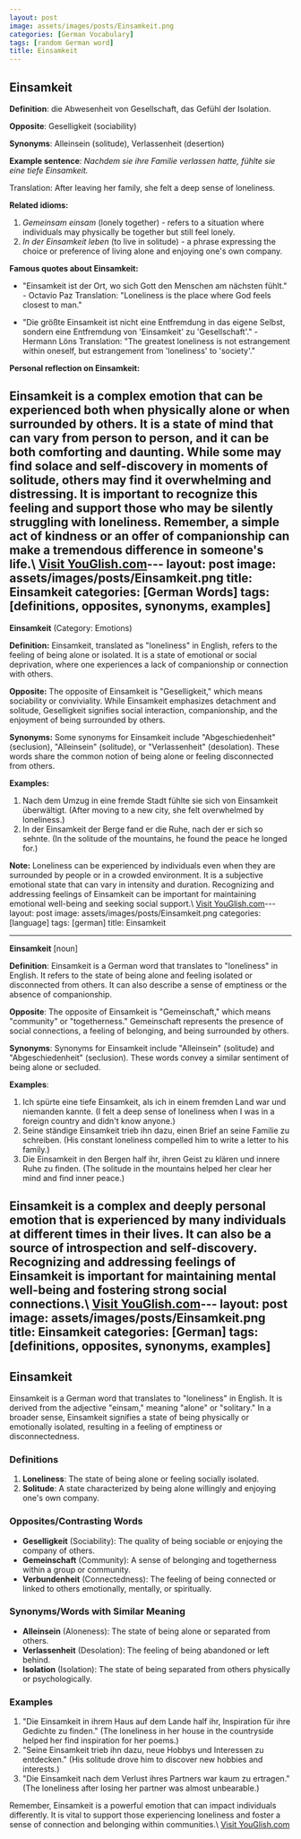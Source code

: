 ```yaml
---
layout: post
image: assets/images/posts/Einsamkeit.png
categories: [German Vocabulary]
tags: [random German word]
title: Einsamkeit
---
```


## Einsamkeit

**Definition**: die Abwesenheit von Gesellschaft, das Gefühl der Isolation.

**Opposite**: Geselligkeit (sociability)

**Synonyms**: Alleinsein (solitude), Verlassenheit (desertion)

**Example sentence**: *Nachdem sie ihre Familie verlassen hatte, fühlte sie eine tiefe Einsamkeit.*

Translation: After leaving her family, she felt a deep sense of loneliness.

**Related idioms:**

1. *Gemeinsam einsam* (lonely together) - refers to a situation where individuals may physically be together but still feel lonely.
2. *In der Einsamkeit leben* (to live in solitude) - a phrase expressing the choice or preference of living alone and enjoying one's own company.

**Famous quotes about Einsamkeit:**

* "Einsamkeit ist der Ort, wo sich Gott den Menschen am nächsten fühlt." - Octavio Paz
  Translation: "Loneliness is the place where God feels closest to man."

* "Die größte Einsamkeit ist nicht eine Entfremdung in das eigene Selbst, sondern eine Entfremdung von 'Einsamkeit' zu 'Gesellschaft'." - Hermann Löns
  Translation: "The greatest loneliness is not estrangement within oneself, but estrangement from 'loneliness' to 'society'."

**Personal reflection on Einsamkeit:**

Einsamkeit is a complex emotion that can be experienced both when physically alone or when surrounded by others. It is a state of mind that can vary from person to person, and it can be both comforting and daunting. While some may find solace and self-discovery in moments of solitude, others may find it overwhelming and distressing. It is important to recognize this feeling and support those who may be silently struggling with loneliness. Remember, a simple act of kindness or an offer of companionship can make a tremendous difference in someone's life.\ <a id="yg-widget-0" class="youglish-widget" data-query="Einsamkeit" data-lang="german" data-components="8412" data-auto-start="0" data-bkg-color="theme_light" data-title="How%20to%20pronounce%20Einsamkeit%20in%20German"  rel="nofollow" href="https://youglish.com">Visit YouGlish.com</a><script async src="https://youglish.com/public/emb/widget.js" charset="utf-8"></script>---
layout: post
image: assets/images/posts/Einsamkeit.png
title: Einsamkeit
categories: [German Words]
tags: [definitions, opposites, synonyms, examples]
---

**Einsamkeit** (Category: Emotions)

**Definition:**
Einsamkeit, translated as "loneliness" in English, refers to the feeling of being alone or isolated. It is a state of emotional or social deprivation, where one experiences a lack of companionship or connection with others.

**Opposite:**
The opposite of Einsamkeit is "Geselligkeit," which means sociability or conviviality. While Einsamkeit emphasizes detachment and solitude, Geselligkeit signifies social interaction, companionship, and the enjoyment of being surrounded by others.

**Synonyms:**
Some synonyms for Einsamkeit include "Abgeschiedenheit" (seclusion), "Alleinsein" (solitude), or "Verlassenheit" (desolation). These words share the common notion of being alone or feeling disconnected from others.

**Examples:**
1. Nach dem Umzug in eine fremde Stadt fühlte sie sich von Einsamkeit überwältigt. (After moving to a new city, she felt overwhelmed by loneliness.)
2. In der Einsamkeit der Berge fand er die Ruhe, nach der er sich so sehnte. (In the solitude of the mountains, he found the peace he longed for.)

**Note:**
Loneliness can be experienced by individuals even when they are surrounded by people or in a crowded environment. It is a subjective emotional state that can vary in intensity and duration. Recognizing and addressing feelings of Einsamkeit can be important for maintaining emotional well-being and seeking social support.\ <a id="yg-widget-0" class="youglish-widget" data-query="Einsamkeit" data-lang="german" data-components="8412" data-auto-start="0" data-bkg-color="theme_light" data-title="How%20to%20pronounce%20Einsamkeit%20in%20German"  rel="nofollow" href="https://youglish.com">Visit YouGlish.com</a><script async src="https://youglish.com/public/emb/widget.js" charset="utf-8"></script>---
layout: post
image: assets/images/posts/Einsamkeit.png
categories: [language]
tags: [german]
title: Einsamkeit

---

**Einsamkeit** [noun]

**Definition**: Einsamkeit is a German word that translates to "loneliness" in English. It refers to the state of being alone and feeling isolated or disconnected from others. It can also describe a sense of emptiness or the absence of companionship.

**Opposite**: The opposite of Einsamkeit is "Gemeinschaft," which means "community" or "togetherness." Gemeinschaft represents the presence of social connections, a feeling of belonging, and being surrounded by others.

**Synonyms**: Synonyms for Einsamkeit include "Alleinsein" (solitude) and "Abgeschiedenheit" (seclusion). These words convey a similar sentiment of being alone or secluded.

**Examples**:
1. Ich spürte eine tiefe Einsamkeit, als ich in einem fremden Land war und niemanden kannte. (I felt a deep sense of loneliness when I was in a foreign country and didn't know anyone.)
2. Seine ständige Einsamkeit trieb ihn dazu, einen Brief an seine Familie zu schreiben. (His constant loneliness compelled him to write a letter to his family.)
3. Die Einsamkeit in den Bergen half ihr, ihren Geist zu klären und innere Ruhe zu finden. (The solitude in the mountains helped her clear her mind and find inner peace.)

Einsamkeit is a complex and deeply personal emotion that is experienced by many individuals at different times in their lives. It can also be a source of introspection and self-discovery. Recognizing and addressing feelings of Einsamkeit is important for maintaining mental well-being and fostering strong social connections.\ <a id="yg-widget-0" class="youglish-widget" data-query="Einsamkeit" data-lang="german" data-components="8412" data-auto-start="0" data-bkg-color="theme_light" data-title="How%20to%20pronounce%20Einsamkeit%20in%20German"  rel="nofollow" href="https://youglish.com">Visit YouGlish.com</a><script async src="https://youglish.com/public/emb/widget.js" charset="utf-8"></script>---
layout: post
image: assets/images/posts/Einsamkeit.png
title: Einsamkeit
categories: [German]
tags: [definitions, opposites, synonyms, examples]
---

## Einsamkeit

Einsamkeit is a German word that translates to "loneliness" in English. It is derived from the adjective "einsam," meaning "alone" or "solitary." In a broader sense, Einsamkeit signifies a state of being physically or emotionally isolated, resulting in a feeling of emptiness or disconnectedness.

### Definitions

1. **Loneliness**: The state of being alone or feeling socially isolated.
2. **Solitude**: A state characterized by being alone willingly and enjoying one's own company.

### Opposites/Contrasting Words

- **Geselligkeit** (Sociability): The quality of being sociable or enjoying the company of others.
- **Gemeinschaft** (Community): A sense of belonging and togetherness within a group or community.
- **Verbundenheit** (Connectedness): The feeling of being connected or linked to others emotionally, mentally, or spiritually.

### Synonyms/Words with Similar Meaning

- **Alleinsein** (Aloneness): The state of being alone or separated from others.
- **Verlassenheit** (Desolation): The feeling of being abandoned or left behind.
- **Isolation** (Isolation): The state of being separated from others physically or psychologically.

### Examples

1. "Die Einsamkeit in ihrem Haus auf dem Lande half ihr, Inspiration für ihre Gedichte zu finden." (The loneliness in her house in the countryside helped her find inspiration for her poems.)
2. "Seine Einsamkeit trieb ihn dazu, neue Hobbys und Interessen zu entdecken." (His solitude drove him to discover new hobbies and interests.)
3. "Die Einsamkeit nach dem Verlust ihres Partners war kaum zu ertragen." (The loneliness after losing her partner was almost unbearable.)

Remember, Einsamkeit is a powerful emotion that can impact individuals differently. It is vital to support those experiencing loneliness and foster a sense of connection and belonging within communities.\ <a id="yg-widget-0" class="youglish-widget" data-query="Einsamkeit" data-lang="german" data-components="8412" data-auto-start="0" data-bkg-color="theme_light" data-title="How%20to%20pronounce%20Einsamkeit%20in%20German"  rel="nofollow" href="https://youglish.com">Visit YouGlish.com</a><script async src="https://youglish.com/public/emb/widget.js" charset="utf-8"></script>